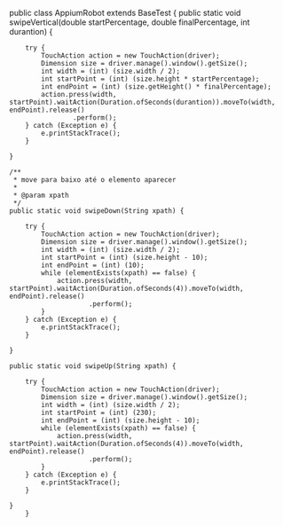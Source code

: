 <!-- TITLE: Classe Swipe Java -->
<!-- SUBTITLE: Como Realizar um Swipe mobile no java -->

public class AppiumRobot extends BaseTest {
public static void swipeVertical(double startPercentage, double finalPercentage, int durantion) {

        try {
            TouchAction action = new TouchAction(driver);
            Dimension size = driver.manage().window().getSize();
            int width = (int) (size.width / 2);
            int startPoint = (int) (size.height * startPercentage);
            int endPoint = (int) (size.getHeight() * finalPercentage);
            action.press(width, startPoint).waitAction(Duration.ofSeconds(durantion)).moveTo(width, endPoint).release()
                    .perform();
        } catch (Exception e) {
            e.printStackTrace();
        }

    }

    /**
     * move para baixo até o elemento aparecer
     *
     * @param xpath
     */
    public static void swipeDown(String xpath) {

        try {
            TouchAction action = new TouchAction(driver);
            Dimension size = driver.manage().window().getSize();
            int width = (int) (size.width / 2);
            int startPoint = (int) (size.height - 10);
            int endPoint = (int) (10);
            while (elementExists(xpath) == false) {
                action.press(width, startPoint).waitAction(Duration.ofSeconds(4)).moveTo(width, endPoint).release()
                        .perform();
            }
        } catch (Exception e) {
            e.printStackTrace();
        }

    }

    public static void swipeUp(String xpath) {

        try {
            TouchAction action = new TouchAction(driver);
            Dimension size = driver.manage().window().getSize();
            int width = (int) (size.width / 2);
            int startPoint = (int) (230);
            int endPoint = (int) (size.height - 10);
            while (elementExists(xpath) == false) {
                action.press(width, startPoint).waitAction(Duration.ofSeconds(4)).moveTo(width, endPoint).release()
                        .perform();
            }
        } catch (Exception e) {
            e.printStackTrace();
        }

    }
		}